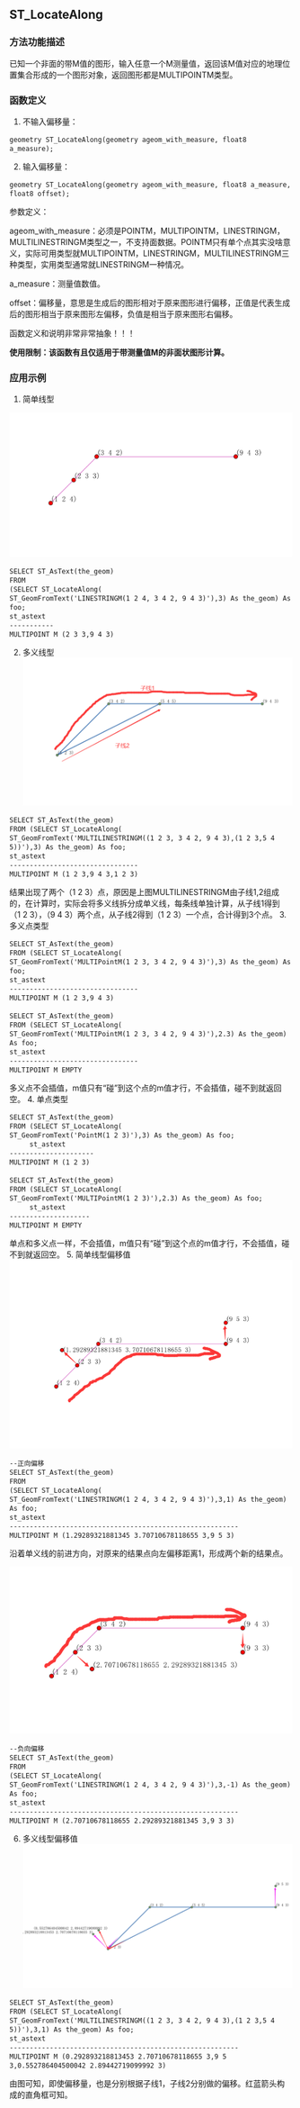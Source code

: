 ## ST_LocateAlong
### 方法功能描述
已知一个非面的带M值的图形，输入任意一个M测量值，返回该M值对应的地理位置集合形成的一个图形对象，返回图形都是MULTIPOINTM类型。

### 函数定义
1. 不输入偏移量：

```
geometry ST_LocateAlong(geometry ageom_with_measure, float8 a_measure);

```
2. 输入偏移量：

```
geometry ST_LocateAlong(geometry ageom_with_measure, float8 a_measure, float8 offset);
```
参数定义：

ageom_with_measure：必须是POINTM，MULTIPOINTM，LINESTRINGM，MULTILINESTRINGM类型之一，不支持面数据。POINTM只有单个点其实没啥意义，实际可用类型就MULTIPOINTM，LINESTRINGM，MULTILINESTRINGM三种类型，实用类型通常就LINESTRINGM一种情况。

a_measure：测量值数值。

offset：偏移量，意思是生成后的图形相对于原来图形进行偏移，正值是代表生成后的图形相当于原来图形左偏移，负值是相当于原来图形右偏移。

函数定义和说明非常非常抽象！！！

**使用限制：该函数有且仅适用于带测量值M的非面状图形计算。**

### 应用示例
1. 简单线型

![a](../../images/LinearReferencing/ST_LocateAlong1.png)

```
SELECT ST_AsText(the_geom)
FROM
(SELECT ST_LocateAlong(
ST_GeomFromText('LINESTRINGM(1 2 4, 3 4 2, 9 4 3)'),3) As the_geom) As foo;
st_astext
-----------
MULTIPOINT M (2 3 3,9 4 3)
```
2. 多义线型
![a](../../images/LinearReferencing/ST_LocateAlong2.png)

```
SELECT ST_AsText(the_geom)
FROM (SELECT ST_LocateAlong(
ST_GeomFromText('MULTILINESTRINGM((1 2 3, 3 4 2, 9 4 3),(1 2 3,5 4 5))'),3) As the_geom) As foo;
st_astext
--------------------------------
MULTIPOINT M (1 2 3,9 4 3,1 2 3)
```
结果出现了两个（1 2 3）点，原因是上图MULTILINESTRINGM由子线1,2组成的，在计算时，实际会将多义线拆分成单义线，每条线单独计算，从子线1得到 （1 2 3），（9 4 3）两个点，从子线2得到（1 2 3）一个点，合计得到3个点。
3. 多义点类型

```
SELECT ST_AsText(the_geom)
FROM (SELECT ST_LocateAlong(
ST_GeomFromText('MULTIPointM(1 2 3, 3 4 2, 9 4 3)'),3) As the_geom) As foo;
st_astext
--------------------------------
MULTIPOINT M (1 2 3,9 4 3)

SELECT ST_AsText(the_geom)
FROM (SELECT ST_LocateAlong(
ST_GeomFromText('MULTIPointM(1 2 3, 3 4 2, 9 4 3)'),2.3) As the_geom) As foo;
st_astext
--------------------------------
MULTIPOINT M EMPTY
```
多义点不会插值，m值只有“碰”到这个点的m值才行，不会插值，碰不到就返回空。
4. 单点类型

```
SELECT ST_AsText(the_geom)
FROM (SELECT ST_LocateAlong(
ST_GeomFromText('PointM(1 2 3)'),3) As the_geom) As foo;
     st_astext
---------------------
MULTIPOINT M (1 2 3)

SELECT ST_AsText(the_geom)
FROM (SELECT ST_LocateAlong(
ST_GeomFromText('MULTIPointM(1 2 3)'),2.3) As the_geom) As foo;
     st_astext
--------------------
MULTIPOINT M EMPTY
```
单点和多义点一样，不会插值，m值只有“碰”到这个点的m值才行，不会插值，碰不到就返回空。
5. 简单线型偏移值
![a](../../images/LinearReferencing/ST_LocateAlong3.png)

```
--正向偏移
SELECT ST_AsText(the_geom)
FROM
(SELECT ST_LocateAlong(
ST_GeomFromText('LINESTRINGM(1 2 4, 3 4 2, 9 4 3)'),3,1) As the_geom) As foo;
st_astext
---------------------------------------------------------
MULTIPOINT M (1.29289321881345 3.70710678118655 3,9 5 3)
```
沿着单义线的前进方向，对原来的结果点向左偏移距离1，形成两个新的结果点。


![a](../../images/LinearReferencing/ST_LocateAlong4.png)

```
--负向偏移
SELECT ST_AsText(the_geom)
FROM
(SELECT ST_LocateAlong(
ST_GeomFromText('LINESTRINGM(1 2 4, 3 4 2, 9 4 3)'),3,-1) As the_geom) As foo;
st_astext
---------------------------------------------------------
MULTIPOINT M (2.70710678118655 2.29289321881345 3,9 3 3)
```

6. 多义线型偏移值
![a](../../images/LinearReferencing/ST_LocateAlong5.png)

```
SELECT ST_AsText(the_geom)
FROM (SELECT ST_LocateAlong(
ST_GeomFromText('MULTILINESTRINGM((1 2 3, 3 4 2, 9 4 3),(1 2 3,5 4 5))'),3,1) As the_geom) As foo;
st_astext
---------------------------------------------------------
MULTIPOINT M (0.292893218813453 2.70710678118655 3,9 5 3,0.552786404500042 2.89442719099992 3)
```
由图可知，即使偏移量，也是分别根据子线1，子线2分别做的偏移。红蓝箭头构成的直角框可知。
